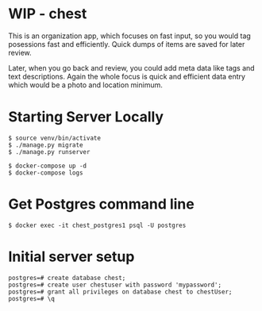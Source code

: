 # WIP - chest

This is an organization app, which focuses on fast input, so you would tag
posessions fast and efficiently. Quick dumps of items are saved for later review.

Later, when you go back and review, you could add meta data like tags and text
descriptions. Again the whole focus is quick and efficient data entry which would
be a photo and location minimum.

# Starting Server Locally

    $ source venv/bin/activate
    $ ./manage.py migrate
    $ ./manage.py runserver

    $ docker-compose up -d
    $ docker-compose logs

# Get Postgres command line

    $ docker exec -it chest_postgres1 psql -U postgres

# Initial server setup

    postgres=# create database chest;
    postgres=# create user chestuser with password 'mypassword';
    postgres=# grant all privileges on database chest to chestUser;
    postgres=# \q

